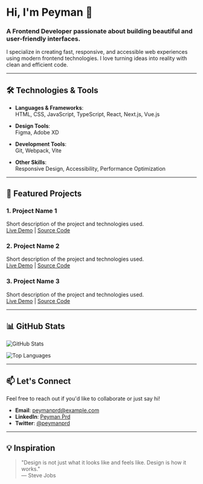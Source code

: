 # Hi, I'm Peyman 👋  
### A Frontend Developer passionate about building beautiful and user-friendly interfaces.

I specialize in creating fast, responsive, and accessible web experiences using modern frontend technologies. I love turning ideas into reality with clean and efficient code.

---

## 🛠️ Technologies & Tools

- **Languages & Frameworks**:  
  HTML, CSS, JavaScript, TypeScript, React, Next.js, Vue.js

- **Design Tools**:  
  Figma, Adobe XD

- **Development Tools**:  
  Git, Webpack, Vite

- **Other Skills**:  
  Responsive Design, Accessibility, Performance Optimization

---

## 🚀 Featured Projects

### 1. **Project Name 1**  
   Short description of the project and technologies used.  
   [Live Demo](#) | [Source Code](#)

### 2. **Project Name 2**  
   Short description of the project and technologies used.  
   [Live Demo](#) | [Source Code](#)

### 3. **Project Name 3**  
   Short description of the project and technologies used.  
   [Live Demo](#) | [Source Code](#)

---

## 📊 GitHub Stats

![GitHub Stats](https://github-readme-stats.vercel.app/api?username=peymanprd&show_icons=true&theme=radical)

![Top Languages](https://github-readme-stats.vercel.app/api/top-langs/?username=peymanprd&layout=compact&theme=radical)

---

## 📫 Let's Connect

Feel free to reach out if you'd like to collaborate or just say hi!

- **Email**: [peymanprd@example.com](mailto:peymanprd@example.com)
- **LinkedIn**: [Peyman Prd](https://www.linkedin.com/in/peymanprd)
- **Twitter**: [@peymanprd](https://twitter.com/peymanprd)

---

## 💡 Inspiration

> "Design is not just what it looks like and feels like. Design is how it works."  
> — Steve Jobs

